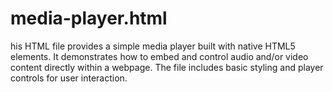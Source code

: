 # media-player.html
his HTML file provides a simple media player built with native HTML5 elements. It demonstrates how to embed and control audio and/or video content directly within a webpage. The file includes basic styling and player controls for user interaction.
